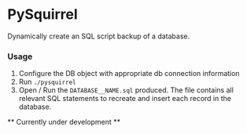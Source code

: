 PySquirrel
==========

Dynamically create an SQL script backup of a database.

### Usage

1. Configure the DB object with appropriate db connection information
2. Run ```./pysquirrel```
3. Open / Run the `DATABASE__NAME.sql` produced. The file contains all relevant SQL statements to recreate and insert each record in the database.

** Currently under development **